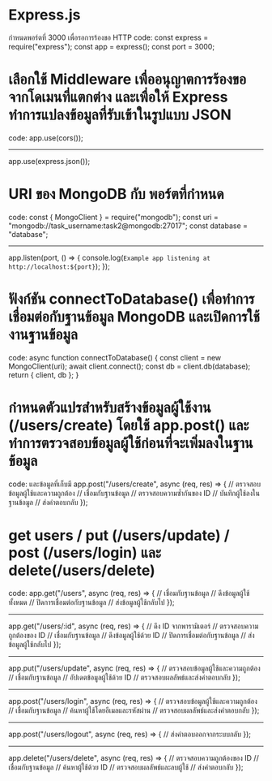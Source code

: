 # Express.js 
กำหนดพอร์ตที่ 3000 เพื่อรอการร้องขอ HTTP
code:
const express = require("express");
const app = express();
const port = 3000;
# เลือกใช้ Middleware เพื่ออนุญาตการร้องขอจากโดเมนที่แตกต่าง และเพื่อให้ Express ทำการแปลงข้อมูลที่รับเข้าในรูปแบบ JSON
code:
app.use(cors());

-----------------------
app.use(express.json());

# URI ของ MongoDB กับ พอร์ตที่กำหนด 
code: 
const { MongoClient } = require("mongodb");
const uri = "mongodb://task_username:task2@mongodb:27017";
const database = "database";

------------------------------------
app.listen(port, () => {
  console.log(`Example app listening at http://localhost:${port}`);
});
# ฟังก์ชัน connectToDatabase() เพื่อทำการเชื่อมต่อกับฐานข้อมูล MongoDB และเปิดการใช้งานฐานข้อมูล
code: 
async function connectToDatabase() {
  const client = new MongoClient(uri);
  await client.connect();
  const db = client.db(database);
  return { client, db };
}
# กำหนดตัวแปรสำหรับสร้างข้อมูลผู้ใช้งาน (/users/create) โดยใช้ app.post() และทำการตรวจสอบข้อมูลผู้ใช้ก่อนที่จะเพิ่มลงในฐานข้อมูล
code: และข้อมูลที่เก็บมี
app.post("/users/create", async (req, res) => {
  // ตรวจสอบข้อมูลผู้ใช้และความถูกต้อง
  // เชื่อมกับฐานข้อมูล
  // ตรวจสอบความซ้ำกันของ ID
  // บันทึกผู้ใช้ลงในฐานข้อมูล
  // ส่งคำตอบกลับ
});
# get users / put  (/users/update) / post (/users/login) และ delete(/users/delete) 
code:
app.get("/users", async (req, res) => {
  // เชื่อมกับฐานข้อมูล
  // ดึงข้อมูลผู้ใช้ทั้งหมด
  // ปิดการเชื่อมต่อกับฐานข้อมูล
  // ส่งข้อมูลผู้ใช้กลับไป
});

----------------------------------
app.get("/users/:id", async (req, res) => {
  // ดึง ID จากพารามิเตอร์
  // ตรวจสอบความถูกต้องของ ID
  // เชื่อมกับฐานข้อมูล
  // ดึงข้อมูลผู้ใช้ด้วย ID
  // ปิดการเชื่อมต่อกับฐานข้อมูล
  // ส่งข้อมูลผู้ใช้กลับไป
});

---------------------------------
app.put("/users/update", async (req, res) => {
  // ตรวจสอบข้อมูลผู้ใช้และความถูกต้อง
  // เชื่อมกับฐานข้อมูล
  // อัปเดตข้อมูลผู้ใช้ด้วย ID
  // ตรวจสอบผลลัพธ์และส่งคำตอบกลับ
});

-------------------------------

app.post("/users/login", async (req, res) => {
  // ตรวจสอบข้อมูลผู้ใช้และความถูกต้อง
  // เชื่อมกับฐานข้อมูล
  // ค้นหาผู้ใช้โดยอีเมลและรหัสผ่าน
  // ตรวจสอบผลลัพธ์และส่งคำตอบกลับ
});

-----------------------------

app.post("/users/logout", async (req, res) => {
  // ส่งคำตอบออกจากระบบกลับ
});

----------------------------
app.delete("/users/delete", async (req, res) => {
  // ตรวจสอบความถูกต้องของ ID
  // เชื่อมกับฐานข้อมูล
  // ค้นหาผู้ใช้ด้วย ID
  // ตรวจสอบผลลัพธ์และลบผู้ใช้
  // ส่งคำตอบกลับ
});

